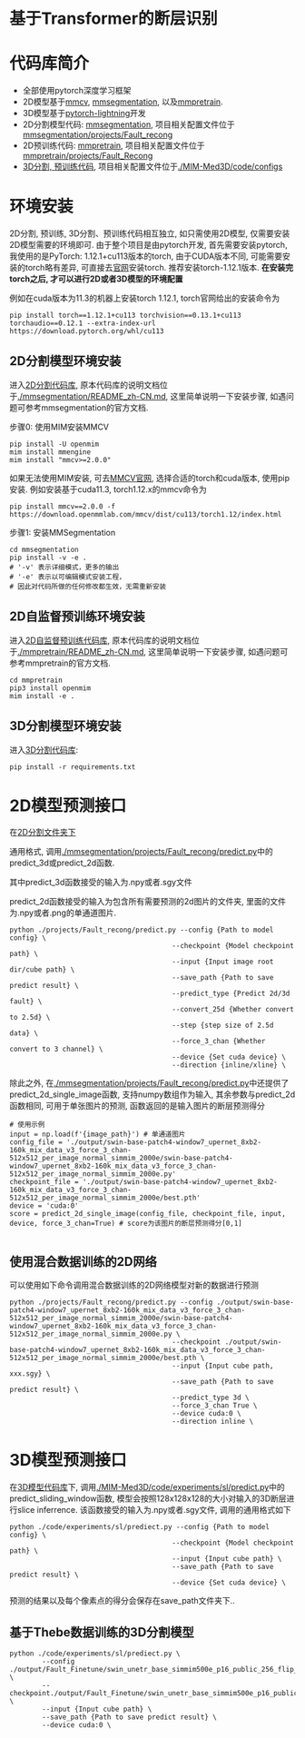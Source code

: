 # 基于Transformer的断层识别

# 代码库简介

 - 全部使用pytorch深度学习框架
 - 2D模型基于[mmcv](https://github.com/open-mmlab/mmcv), [mmsegmentation](https://github.com/open-mmlab/mmsegmentation), 以及[mmpretrain](https://github.com/open-mmlab/mmpretrain).
 - 3D模型基于[pytorch-lightning](https://github.com/Lightning-AI/lightning)开发
 - 2D分割模型代码: [mmsegmentation](./mmsegmentation/), 项目相关配置文件位于[mmsegmentation/projects/Fault_recong](./mmsegmentation/projects/Fault_recong)
 - 2D预训练代码: [mmpretrain](./mmpretrain/), 项目相关配置文件位于[mmpretrain/projects/Fault_Recong](./mmpretrain/projects/Fault_Recong)
 - [3D分割, 预训练代码](./MIM-Med3D/), 项目相关配置文件位于[./MIM-Med3D/code/configs](./MIM-Med3D/code/configs)

# 环境安装
2D分割, 预训练, 3D分割、预训练代码相互独立, 如只需使用2D模型, 仅需要安装2D模型需要的环境即可. 由于整个项目是由pytorch开发, 首先需要安装pytorch, 我使用的是PyTorch: 1.12.1+cu113版本的torch, 由于CUDA版本不同, 可能需要安装的torch略有差异, 可直接去[官网](https://pytorch.org/get-started/pytorch-2.0/)安装torch. 推荐安装torch-1.12.1版本. **在安装完torch之后, 才可以进行2D或者3D模型的环境配置**

例如在cuda版本为11.3的机器上安装torch 1.12.1, torch官网给出的安装命令为
```
pip install torch==1.12.1+cu113 torchvision==0.13.1+cu113 torchaudio==0.12.1 --extra-index-url https://download.pytorch.org/whl/cu113
```

## 2D分割模型环境安装
进入[2D分割代码库](./mmsegmentation), 原本代码库的说明文档位于[./mmsegmentation/README_zh-CN.md](./mmsegmentation/README_zh-CN.md), 这里简单说明一下安装步骤, 如遇问题可参考mmsegmentation的官方文档.
 
步骤0: 使用MIM安装MMCV
```
pip install -U openmim
mim install mmengine
mim install "mmcv>=2.0.0"
```
如果无法使用MIM安装, 可去[MMCV官网](https://mmcv.readthedocs.io/zh_CN/latest/get_started/installation.html), 选择合适的torch和cuda版本, 使用pip安装. 例如安装基于cuda11.3, torch1.12.x的mmcv命令为
```
pip install mmcv==2.0.0 -f https://download.openmmlab.com/mmcv/dist/cu113/torch1.12/index.html
```

步骤1: 安装MMSegmentation
```
cd mmsegmentation
pip install -v -e .
# '-v' 表示详细模式，更多的输出
# '-e' 表示以可编辑模式安装工程，
# 因此对代码所做的任何修改都生效，无需重新安装
```
## 2D自监督预训练环境安装
进入[2D自监督预训练代码库](./mmpretrain), 原本代码库的说明文档位于[./mmpretrain/README_zh-CN.md](./mmpretrain/README_zh-CN.md), 这里简单说明一下安装步骤, 如遇问题可参考mmpretrain的官方文档.
```
cd mmpretrain
pip3 install openmim
mim install -e .
```

## 3D分割模型环境安装
进入[3D分割代码库](./MIM-Med3D):
```
pip install -r requirements.txt
```


# 2D模型预测接口
在[2D分割文件夹下](./mmsegmentation)

通用格式, 调用[./mmsegmentation/projects/Fault_recong/predict.py](./mmsegmentation/projects/Fault_recong/predict.py)中的predict_3d或predict_2d函数. 

其中predict_3d函数接受的输入为.npy或者.sgy文件

predict_2d函数接受的输入为包含所有需要预测的2d图片的文件夹, 里面的文件为.npy或者.png的单通道图片. 
```
python ./projects/Fault_recong/predict.py --config {Path to model config} \
                                        --checkpoint {Model checkpoint path} \
                                        --input {Input image root dir/cube path} \
                                        --save_path {Path to save predict result} \
                                        --predict_type {Predict 2d/3d fault} \
                                        --convert_25d {Whether convert to 2.5d} \ 
                                        --step {step size of 2.5d data} \ 
                                        --force_3_chan {Whether convert to 3 channel} \
                                        --device {Set cuda device} \
                                        --direction {inline/xline} \
```
除此之外, 在[./mmsegmentation/projects/Fault_recong/predict.py](./mmsegmentation/projects/Fault_recong/predict.py)中还提供了predict_2d_single_image函数, 支持numpy数组作为输入, 其余参数与predict_2d函数相同, 可用于单张图片的预测, 函数返回的是输入图片的断层预测得分
```
# 使用示例
input = np.load(f'{image_path}') # 单通道图片
config_file = './output/swin-base-patch4-window7_upernet_8xb2-160k_mix_data_v3_force_3_chan-512x512_per_image_normal_simmim_2000e/swin-base-patch4-window7_upernet_8xb2-160k_mix_data_v3_force_3_chan-512x512_per_image_normal_simmim_2000e.py'
checkpoint_file = './output/swin-base-patch4-window7_upernet_8xb2-160k_mix_data_v3_force_3_chan-512x512_per_image_normal_simmim_2000e/best.pth'
device = 'cuda:0'
score = predict_2d_single_image(config_file, checkpoint_file, input, device, force_3_chan=True) # score为该图片的断层预测得分[0,1]


```
## 使用混合数据训练的2D网络
可以使用如下命令调用混合数据训练的2D网络模型对新的数据进行预测
```
python ./projects/Fault_recong/predict.py --config ./output/swin-base-patch4-window7_upernet_8xb2-160k_mix_data_v3_force_3_chan-512x512_per_image_normal_simmim_2000e/swin-base-patch4-window7_upernet_8xb2-160k_mix_data_v3_force_3_chan-512x512_per_image_normal_simmim_2000e.py \
                                        --checkpoint ./output/swin-base-patch4-window7_upernet_8xb2-160k_mix_data_v3_force_3_chan-512x512_per_image_normal_simmim_2000e/best.pth \
                                        --input {Input cube path, xxx.sgy} \
                                        --save_path {Path to save predict result} \
                                        --predict_type 3d \
                                        --force_3_chan True \
                                        --device cuda:0 \
                                        --direction inline \
```

# 3D模型预测接口
在[3D模型代码库](./MIM-Med3D/)下, 调用[./MIM-Med3D/code/experiments/sl/predict.py](./MIM-Med3D/code/experiments/sl/predict.py)中的predict_sliding_window函数, 模型会按照128x128x128的大小对输入的3D断层进行slice inferrence. 该函数接受的输入为.npy或者.sgy文件, 调用的通用格式如下
```
python ./code/experiments/sl/prediect.py --config {Path to model config} \
                                        --checkpoint {Model checkpoint path} \
                                        --input {Input cube path} \
                                        --save_path {Path to save predict result} \
                                        --device {Set cuda device} \
```
预测的结果以及每个像素点的得分会保存在save_path文件夹下..

## 基于Thebe数据训练的3D分割模型
```
python ./code/experiments/sl/prediect.py \
        --config ./output/Fault_Finetune/swin_unetr_base_simmim500e_p16_public_256_flip_rotate_aug_4x4_rerun/config.yaml \
        --checkpoint./output/Fault_Finetune/swin_unetr_base_simmim500e_p16_public_256_flip_rotate_aug_4x4_rerun/checkpoints/best.ckpt \
        --input {Input cube path} \
        --save_path {Path to save predict result} \
        --device cuda:0 \
```
